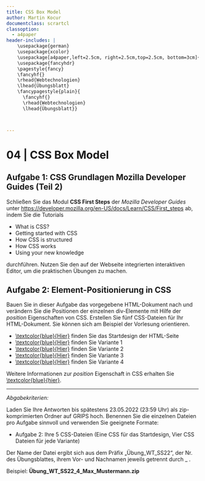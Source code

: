 ```yaml
---
title: CSS Box Model
author: Martin Kocur
documentclass: scrartcl
classoption:
  - a4paper
header-includes: |
    \usepackage{german} 
	\usepackage{xcolor}
    \usepackage[a4paper,left=2.5cm, right=2.5cm,top=2.5cm, bottom=3cm]{geometry}
    \usepackage{fancyhdr}
    \pagestyle{fancy}
    \fancyhf{}
    \rhead{Webtechnologien}
    \lhead{Übungsblatt}
    \fancypagestyle{plain}{
      \fancyhf{}
      \rhead{Webtechnologien}
      \lhead{Übungsblatt}}



---
```



# 04 | CSS Box Model

## Aufgabe 1: CSS Grundlagen Mozilla Developer Guides (Teil 2)

Schließen Sie das Modul **CSS First Steps** der _Mozilla Developer Guides_ unter https://developer.mozilla.org/en-US/docs/Learn/CSS/First_steps ab, indem Sie die Tutorials

- What is CSS?
- Getting started with CSS
- How CSS is structured
- How CSS works
- Using your new knowledge

durchführen. Nutzen Sie den auf der Webseite integrierten interaktiven Editor, um die praktischen Übungen zu machen.

## Aufgabe 2: Element-Positionierung in CSS

Bauen Sie in dieser Aufgabe das vorgegebene HTML-Dokument nach und verändern Sie die Positionen der einzelnen div-Elemente mit Hilfe der _position_ Eigenschaften von CSS. Erstellen Sie fünf CSS-Dateien für Ihr HTML-Dokument. Sie können sich am Beispiel der Vorlesung orientieren.

- [\textcolor{blue}{Hier}](https://homepages.uni-regensburg.de/~kom13409/WTSS2020/U04_CSS/index.html) finden Sie das Startdesign der HTML-Seite
- [\textcolor{blue}{Hier}](https://homepages.uni-regensburg.de/~kom13409/WTSS2020/U04_CSS/indexOne.html) finden Sie Variante 1
- [\textcolor{blue}{Hier}](https://homepages.uni-regensburg.de/~kom13409/WTSS2020/U04_CSS/indexTwo.html) finden Sie Variante 2
- [\textcolor{blue}{Hier}](https://homepages.uni-regensburg.de/~kom13409/WTSS2020/U04_CSS/indexThree.html) finden Sie Variante 3
- [\textcolor{blue}{Hier}](https://homepages.uni-regensburg.de/~kom13409/WTSS2020/U04_CSS/indexFour.html) finden Sie Variante 4



Weitere Informationen zur _position_ Eigenschaft in CSS erhalten Sie [\textcolor{blue}{hier}](https://developer.mozilla.org/en-US/docs/Web/CSS/position). 



------

*Abgabekriterien:*

Laden Sie Ihre Antworten bis spätestens 23.05.2022 (23:59 Uhr) als zip-komprimierten Ordner auf GRIPS hoch.  Benennen Sie die einzelnen Dateien pro Aufgabe sinnvoll und verwenden Sie geeignete Formate:

- Aufgabe 2: Ihre 5 CSS-Dateien  (Eine CSS für das Startdesign, Vier CSS Dateien für jede Variante)

Der Name der Datei ergibt sich aus dem Präfix „Übung_WT_SS22“, der Nr. des Übungsblattes, ihrem Vor- und Nachnamen jeweils getrennt durch _ .

 

Beispiel: **Übung_WT_SS22_4_Max_Mustermann.zip**

